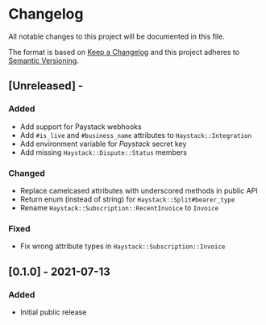 # Changelog

All notable changes to this project will be documented in this file.

The format is based on [Keep a Changelog](http://keepachangelog.com/en/1.0.0/)
and this project adheres to [Semantic Versioning](http://semver.org/spec/v2.0.0.html).

## [Unreleased] - 

### Added
- Add support for Paystack webhooks
- Add `#is_live` and `#business_name` attributes to `Haystack::Integration`
- Add environment variable for *Paystack* secret key
- Add missing `Haystack::Dispute::Status` members

### Changed
- Replace camelcased attributes with underscored methods in public API
- Return enum (instead of string) for `Haystack::Split#bearer_type`
- Rename `Haystack::Subscription::RecentInvoice` to `Invoice`

### Fixed
- Fix wrong attribute types in `Haystack::Subscription::Invoice`

## [0.1.0] - 2021-07-13

### Added
- Initial public release
